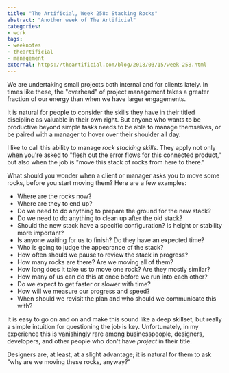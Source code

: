```yaml
---
title: "The Artificial, Week 258: Stacking Rocks"
abstract: "Another week of The Artificial"
categories:
- work
tags:
- weeknotes
- theartificial
- management
external: https://theartificial.com/blog/2018/03/15/week-258.html
---
```


We are undertaking small projects both internal and for clients lately. In times like these, the "overhead" of project management takes a greater fraction of our energy than when we have larger engagements.

It is natural for people to consider the skills they have in their titled discipline as valuable in their own right. But anyone who wants to be productive beyond simple tasks needs to be able to manage themselves, or be paired with a manager to hover over their shoulder all day.

I like to call this ability to manage _rock stacking skills_. They apply not only when you're asked to "flesh out the error flows for this connected product," but also when the job is "move this stack of rocks from here to there."

What should you wonder when a client or manager asks you to move some rocks, before you start moving them? Here are a few examples:

- Where are the rocks now?
- Where are they to end up?
- Do we need to do anything to prepare the ground for the new stack?
- Do we need to do anything to clean up after the old stack?
- Should the new stack have a specific configuration? Is height or stability more important?
- Is anyone waiting for us to finish? Do they have an expected time?
- Who is going to judge the appearance of the stack?
- How often should we pause to review the stack in progress?
- How many rocks are there? Are we moving all of them?
- How long does it take us to move one rock? Are they mostly similar?
- How many of us can do this at once before we run into each other?
- Do we expect to get faster or slower with time?
- How will we measure our progress and speed?
- When should we revisit the plan and who should we communicate this with?

It is easy to go on and on and make this sound like a deep skillset, but really a simple intuition for questioning the job is key. Unfortunately, in my experience this is vanishingly rare among businesspeople, designers, developers, and other people who don't have _project_ in their title.

Designers are, at least, at a slight advantage; it is natural for them to ask "why are we moving these rocks, anyway?"
